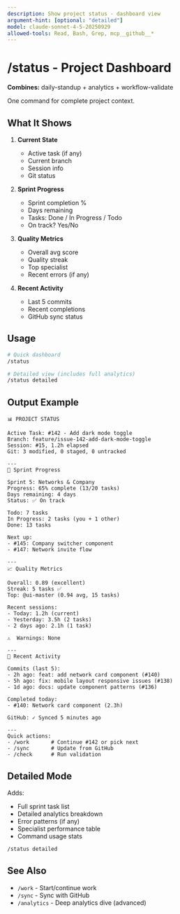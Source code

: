 ```yaml
---
description: Show project status - dashboard view
argument-hint: [optional: "detailed"]
model: claude-sonnet-4-5-20250929
allowed-tools: Read, Bash, Grep, mcp__github__*
---
```


# /status - Project Dashboard

**Combines:** daily-standup + analytics + workflow-validate

One command for complete project context.

## What It Shows

1. **Current State**
   - Active task (if any)
   - Current branch
   - Session info
   - Git status

2. **Sprint Progress**
   - Sprint completion %
   - Days remaining
   - Tasks: Done / In Progress / Todo
   - On track? Yes/No

3. **Quality Metrics**
   - Overall avg score
   - Quality streak
   - Top specialist
   - Recent errors (if any)

4. **Recent Activity**
   - Last 5 commits
   - Recent completions
   - GitHub sync status

## Usage

```bash
# Quick dashboard
/status

# Detailed view (includes full analytics)
/status detailed
```

## Output Example

```
📊 PROJECT STATUS

Active Task: #142 - Add dark mode toggle
Branch: feature/issue-142-add-dark-mode-toggle
Session: #15, 1.2h elapsed
Git: 3 modified, 0 staged, 0 untracked

---
🎯 Sprint Progress

Sprint 5: Networks & Company
Progress: 65% complete (13/20 tasks)
Days remaining: 4 days
Status: ✅ On track

Todo: 7 tasks
In Progress: 2 tasks (you + 1 other)
Done: 13 tasks

Next up:
- #145: Company switcher component
- #147: Network invite flow

---
📈 Quality Metrics

Overall: 0.89 (excellent)
Streak: 5 tasks ✅
Top: @ui-master (0.94 avg, 15 tasks)

Recent sessions:
- Today: 1.2h (current)
- Yesterday: 3.5h (2 tasks)
- 2 days ago: 2.1h (1 task)

⚠️  Warnings: None

---
🔄 Recent Activity

Commits (last 5):
- 2h ago: feat: add network card component (#140)
- 5h ago: fix: mobile layout responsive issues (#138)
- 1d ago: docs: update component patterns (#136)

Completed today:
- #140: Network card component (2.3h)

GitHub: ✓ Synced 5 minutes ago

---
Quick actions:
- /work       # Continue #142 or pick next
- /sync       # Update from GitHub
- /check      # Run validation
```

## Detailed Mode

Adds:
- Full sprint task list
- Detailed analytics breakdown
- Error patterns (if any)
- Specialist performance table
- Command usage stats

```bash
/status detailed
```

## See Also

- `/work` - Start/continue work
- `/sync` - Sync with GitHub
- `/analytics` - Deep analytics dive (advanced)
